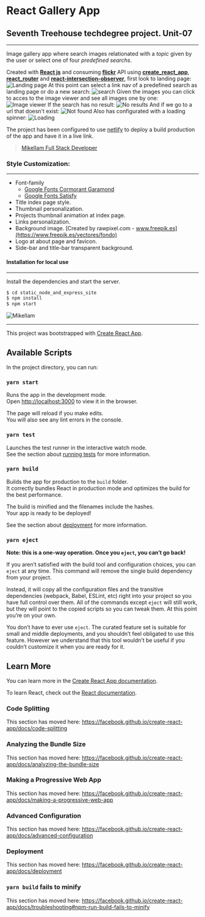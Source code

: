 # React Gallery App

## Seventh Treehouse techdegree project. Unit-07
---
Image gallery app where search images relationated with a _topic_ given by the user or select one of four _predefined searchs_.

Created with [**React js**](https://github.com/reactjs) and consuming [**flickr**](https://www.flickr.com/services/api/) API using [**create_react_app**](https://github.com/facebook/create-react-app), [**react_router**](https://github.com/ReactTraining/react-router) and [**react-intersection-observer**](https://github.com/thebuilder/react-intersection-observer#readme), first look to landing page:
![Landing page](https://res.cloudinary.com/da3z5stec/image/upload/v1598274773/React%20Gallery%20App/landingpage_m2bqgo.png)
At this point can select a link nav of a predefined search as landing page or do a new search:
![search](https://res.cloudinary.com/da3z5stec/image/upload/v1598274773/React%20Gallery%20App/Search_x3xjhb.png)
Given the images you can click to acces to the image viewer and see all images one by one: 
![Image viewer](https://res.cloudinary.com/da3z5stec/image/upload/v1598274773/React%20Gallery%20App/viewer_msh2iv.png)
If the search has no result: 
![No results](https://res.cloudinary.com/da3z5stec/image/upload/v1598274773/React%20Gallery%20App/noResults_it04hq.png)
And if we go to a url that doesn't exist:
![Not found](https://res.cloudinary.com/da3z5stec/image/upload/v1598274773/React%20Gallery%20App/NotFound_y3ilgv.png)
Also has configurated with a loading spinner:
![Loading](https://res.cloudinary.com/da3z5stec/image/upload/v1598274773/React%20Gallery%20App/loading_aphbqn.gif)

The project has been configured to use [netlify](https://www.netlify.com) to deploy a build production of the app and have it in a live link.
> [MikelIam Full Stack Developer](https://mikeliamreactgalleryapp.netlify.app/)

### Style Customization:
---
* Font-family 
    - [Google Fonts Cormorant Garamond](https://fonts.google.com/specimen/Cormorant+Garamond?preview.text=May+the+Code+be+with+you&preview.text_type=custom)
    - [Google Fonts Satisfy](https://fonts.google.com/specimen/Satisfy?preview.text=May+the+Code+be+with+you&preview.text_type=custom&sidebar.open=true)
* Title index page style.
* Thumbnail personalization.
* Projects thumbnail animation at index page.
* Links personalization.
* Background image. [Created by rawpixel.com - www.freepik.es](https://www.freepik.es/vectores/fondo)
* Logo at about page and favicon.
* Side-bar and title-bar transparent background.

#### Installation for local use
---
Install the dependencies and start the server.
```sh
$ cd static_node_and_express_site
$ npm install
$ npm start
```

![MikelIam](https://res.cloudinary.com/da3z5stec/image/upload/v1597004412/Portfolio/logo_about_pemkn6.jpg)

---

This project was bootstrapped with [Create React App](https://github.com/facebook/create-react-app).

## Available Scripts

In the project directory, you can run:

### `yarn start`

Runs the app in the development mode.<br />
Open [http://localhost:3000](http://localhost:3000) to view it in the browser.

The page will reload if you make edits.<br />
You will also see any lint errors in the console.

### `yarn test`

Launches the test runner in the interactive watch mode.<br />
See the section about [running tests](https://facebook.github.io/create-react-app/docs/running-tests) for more information.

### `yarn build`

Builds the app for production to the `build` folder.<br />
It correctly bundles React in production mode and optimizes the build for the best performance.

The build is minified and the filenames include the hashes.<br />
Your app is ready to be deployed!

See the section about [deployment](https://facebook.github.io/create-react-app/docs/deployment) for more information.

### `yarn eject`

**Note: this is a one-way operation. Once you `eject`, you can’t go back!**

If you aren’t satisfied with the build tool and configuration choices, you can `eject` at any time. This command will remove the single build dependency from your project.

Instead, it will copy all the configuration files and the transitive dependencies (webpack, Babel, ESLint, etc) right into your project so you have full control over them. All of the commands except `eject` will still work, but they will point to the copied scripts so you can tweak them. At this point you’re on your own.

You don’t have to ever use `eject`. The curated feature set is suitable for small and middle deployments, and you shouldn’t feel obligated to use this feature. However we understand that this tool wouldn’t be useful if you couldn’t customize it when you are ready for it.

## Learn More

You can learn more in the [Create React App documentation](https://facebook.github.io/create-react-app/docs/getting-started).

To learn React, check out the [React documentation](https://reactjs.org/).

### Code Splitting

This section has moved here: https://facebook.github.io/create-react-app/docs/code-splitting

### Analyzing the Bundle Size

This section has moved here: https://facebook.github.io/create-react-app/docs/analyzing-the-bundle-size

### Making a Progressive Web App

This section has moved here: https://facebook.github.io/create-react-app/docs/making-a-progressive-web-app

### Advanced Configuration

This section has moved here: https://facebook.github.io/create-react-app/docs/advanced-configuration

### Deployment

This section has moved here: https://facebook.github.io/create-react-app/docs/deployment

### `yarn build` fails to minify

This section has moved here: https://facebook.github.io/create-react-app/docs/troubleshooting#npm-run-build-fails-to-minify
